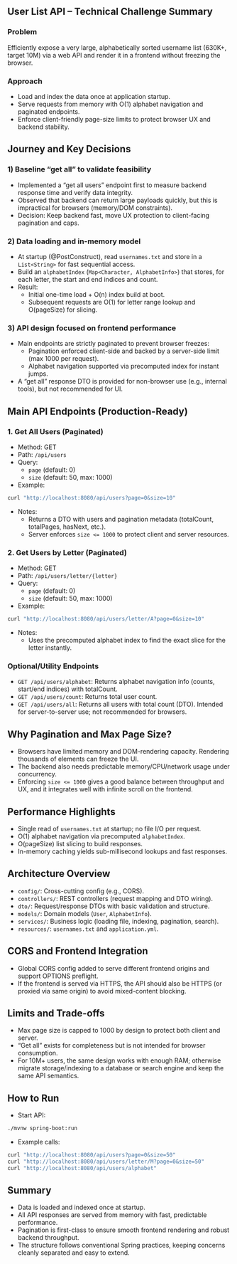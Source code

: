 ## User List API – Technical Challenge Summary

### Problem
Efficiently expose a very large, alphabetically sorted username list (630K+, target 10M) via a web API and render it in a frontend without freezing the browser.

### Approach
- Load and index the data once at application startup.
- Serve requests from memory with O(1) alphabet navigation and paginated endpoints.
- Enforce client-friendly page-size limits to protect browser UX and backend stability.

## Journey and Key Decisions

### 1) Baseline “get all” to validate feasibility
- Implemented a “get all users” endpoint first to measure backend response time and verify data integrity.
- Observed that backend can return large payloads quickly, but this is impractical for browsers (memory/DOM constraints).
- Decision: Keep backend fast, move UX protection to client-facing pagination and caps.

### 2) Data loading and in-memory model
- At startup (@PostConstruct), read `usernames.txt` and store in a `List<String>` for fast sequential access.
- Build an `alphabetIndex` (`Map<Character, AlphabetInfo>`) that stores, for each letter, the start and end indices and count.
- Result:
  - Initial one-time load + O(n) index build at boot.
  - Subsequent requests are O(1) for letter range lookup and O(pageSize) for slicing.

### 3) API design focused on frontend performance
- Main endpoints are strictly paginated to prevent browser freezes:
  - Pagination enforced client-side and backed by a server-side limit (max 1000 per request).
  - Alphabet navigation supported via precomputed index for instant jumps.
- A “get all” response DTO is provided for non-browser use (e.g., internal tools), but not recommended for UI.

## Main API Endpoints (Production-Ready)

### 1. Get All Users (Paginated)
- Method: GET
- Path: `/api/users`
- Query:
  - `page` (default: 0)
  - `size` (default: 50, max: 1000)
- Example:
```bash
curl "http://localhost:8080/api/users?page=0&size=10"
```
- Notes:
  - Returns a DTO with users and pagination metadata (totalCount, totalPages, hasNext, etc.).
  - Server enforces `size <= 1000` to protect client and server resources.

### 2. Get Users by Letter (Paginated)
- Method: GET
- Path: `/api/users/letter/{letter}`
- Query:
  - `page` (default: 0)
  - `size` (default: 50, max: 1000)
- Example:
```bash
curl "http://localhost:8080/api/users/letter/A?page=0&size=10"
```
- Notes:
  - Uses the precomputed alphabet index to find the exact slice for the letter instantly.

### Optional/Utility Endpoints
- `GET /api/users/alphabet`: Returns alphabet navigation info (counts, start/end indices) with totalCount.
- `GET /api/users/count`: Returns total user count.
- `GET /api/users/all`: Returns all users with total count (DTO). Intended for server-to-server use; not recommended for browsers.

## Why Pagination and Max Page Size?
- Browsers have limited memory and DOM-rendering capacity. Rendering thousands of elements can freeze the UI.
- The backend also needs predictable memory/CPU/network usage under concurrency.
- Enforcing `size <= 1000` gives a good balance between throughput and UX, and it integrates well with infinite scroll on the frontend.

## Performance Highlights
- Single read of `usernames.txt` at startup; no file I/O per request.
- O(1) alphabet navigation via precomputed `alphabetIndex`.
- O(pageSize) list slicing to build responses.
- In-memory caching yields sub-millisecond lookups and fast responses.

## Architecture Overview
- `config/`: Cross-cutting config (e.g., CORS).
- `controllers/`: REST controllers (request mapping and DTO wiring).
- `dto/`: Request/response DTOs with basic validation and structure.
- `models/`: Domain models (`User`, `AlphabetInfo`).
- `services/`: Business logic (loading file, indexing, pagination, search).
- `resources/`: `usernames.txt` and `application.yml`.

## CORS and Frontend Integration
- Global CORS config added to serve different frontend origins and support OPTIONS preflight.
- If the frontend is served via HTTPS, the API should also be HTTPS (or proxied via same origin) to avoid mixed-content blocking.

## Limits and Trade-offs
- Max page size is capped to 1000 by design to protect both client and server.
- “Get all” exists for completeness but is not intended for browser consumption.
- For 10M+ users, the same design works with enough RAM; otherwise migrate storage/indexing to a database or search engine and keep the same API semantics.


## How to Run
- Start API:
```bash
./mvnw spring-boot:run
```
- Example calls:
```bash
curl "http://localhost:8080/api/users?page=0&size=50"
curl "http://localhost:8080/api/users/letter/M?page=0&size=50"
curl "http://localhost:8080/api/users/alphabet"
```

## Summary
- Data is loaded and indexed once at startup.
- All API responses are served from memory with fast, predictable performance.
- Pagination is first-class to ensure smooth frontend rendering and robust backend throughput.
- The structure follows conventional Spring practices, keeping concerns cleanly separated and easy to extend.


